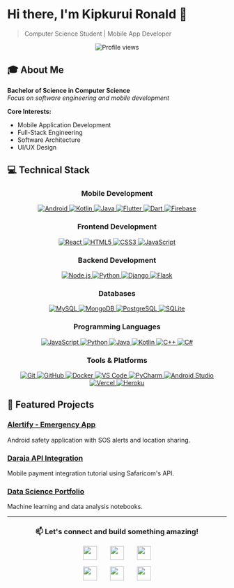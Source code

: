 # Hi there, I'm Kipkurui Ronald 👋

> Computer Science Student | Mobile App Developer

<div align="center">

<p align="center">
  <img src="https://komarev.com/ghpvc/?username=KipkuruiRonald&color=0e75b6&style=flat" alt="Profile views" />
</p>

</div>

## 🎓 About Me

**Bachelor of Science in Computer Science**  
*Focus on software engineering and mobile development*

**Core Interests:**
- Mobile Application Development
- Full-Stack Engineering
- Software Architecture
- UI/UX Design

## 💻 Technical Stack

<div align="center">

### Mobile Development
<p>
  <a href="https://developer.android.com" target="_blank">
    <img src="https://img.shields.io/badge/Android-3DDC84?style=flat&logo=android&logoColor=white" alt="Android">
  </a>
  <a href="https://kotlinlang.org" target="_blank">
    <img src="https://img.shields.io/badge/Kotlin-0095D5?style=flat&logo=kotlin&logoColor=white" alt="Kotlin">
  </a>
  <a href="https://www.java.com" target="_blank">
    <img src="https://img.shields.io/badge/Java-ED8B00?style=flat&logo=java&logoColor=white" alt="Java">
  </a>
  <a href="https://flutter.dev" target="_blank">
    <img src="https://img.shields.io/badge/Flutter-02569B?style=flat&logo=flutter&logoColor=white" alt="Flutter">
  </a>
  <a href="https://dart.dev" target="_blank">
    <img src="https://img.shields.io/badge/Dart-0175C2?style=flat&logo=dart&logoColor=white" alt="Dart">
  </a>
  <a href="https://firebase.google.com" target="_blank">
    <img src="https://img.shields.io/badge/Firebase-FFCA28?style=flat&logo=firebase&logoColor=black" alt="Firebase">
  </a>
</p>

### Frontend Development
<p>
  <a href="https://reactjs.org" target="_blank">
    <img src="https://img.shields.io/badge/React-20232A?style=flat&logo=react&logoColor=61DAFB" alt="React">
  </a>
  <a href="https://developer.mozilla.org/en-US/docs/Web/HTML" target="_blank">
    <img src="https://img.shields.io/badge/HTML5-E34F26?style=flat&logo=html5&logoColor=white" alt="HTML5">
  </a>
  <a href="https://developer.mozilla.org/en-US/docs/Web/CSS" target="_blank">
    <img src="https://img.shields.io/badge/CSS3-1572B6?style=flat&logo=css3&logoColor=white" alt="CSS3">
  </a>
  <a href="https://developer.mozilla.org/en-US/docs/Web/JavaScript" target="_blank">
    <img src="https://img.shields.io/badge/JavaScript-F7DF1E?style=flat&logo=javascript&logoColor=black" alt="JavaScript">
  </a>
</p>

### Backend Development
<p>
  <a href="https://nodejs.org" target="_blank">
    <img src="https://img.shields.io/badge/Node.js-339933?style=flat&logo=nodedotjs&logoColor=white" alt="Node.js">
  </a>
  <a href="https://www.python.org" target="_blank">
    <img src="https://img.shields.io/badge/Python-3776AB?style=flat&logo=python&logoColor=white" alt="Python">
  </a>
  <a href="https://www.djangoproject.com" target="_blank">
    <img src="https://img.shields.io/badge/Django-092E20?style=flat&logo=django&logoColor=white" alt="Django">
  </a>
  <a href="https://flask.palletsprojects.com" target="_blank">
    <img src="https://img.shields.io/badge/Flask-000000?style=flat&logo=flask&logoColor=white" alt="Flask">
  </a>
</p>

### Databases
<p>
  <a href="https://www.mysql.com" target="_blank">
    <img src="https://img.shields.io/badge/MySQL-4479A1?style=flat&logo=mysql&logoColor=white" alt="MySQL">
  </a>
  <a href="https://www.mongodb.com" target="_blank">
    <img src="https://img.shields.io/badge/MongoDB-47A248?style=flat&logo=mongodb&logoColor=white" alt="MongoDB">
  </a>
  <a href="https://www.postgresql.org" target="_blank">
    <img src="https://img.shields.io/badge/PostgreSQL-316192?style=flat&logo=postgresql&logoColor=white" alt="PostgreSQL">
  </a>
  <a href="https://www.sqlite.org" target="_blank">
    <img src="https://img.shields.io/badge/SQLite-07405E?style=flat&logo=sqlite&logoColor=white" alt="SQLite">
  </a>
</p>

### Programming Languages
<p>
  <a href="https://developer.mozilla.org/en-US/docs/Web/JavaScript" target="_blank">
    <img src="https://img.shields.io/badge/JavaScript-F7DF1E?style=flat&logo=javascript&logoColor=black" alt="JavaScript">
  </a>
  <a href="https://www.python.org" target="_blank">
    <img src="https://img.shields.io/badge/Python-3776AB?style=flat&logo=python&logoColor=white" alt="Python">
  </a>
  <a href="https://www.java.com" target="_blank">
    <img src="https://img.shields.io/badge/Java-ED8B00?style=flat&logo=java&logoColor=white" alt="Java">
  </a>
  <a href="https://kotlinlang.org" target="_blank">
    <img src="https://img.shields.io/badge/Kotlin-0095D5?style=flat&logo=kotlin&logoColor=white" alt="Kotlin">
  </a>
  <a href="https://isocpp.org" target="_blank">
    <img src="https://img.shields.io/badge/C++-00599C?style=flat&logo=c%2B%2B&logoColor=white" alt="C++">
  </a>
  <a href="https://dotnet.microsoft.com/en-us/languages/csharp" target="_blank">
    <img src="https://img.shields.io/badge/C%23-239120?style=flat&logo=c-sharp&logoColor=white" alt="C#">
  </a>
</p>

### Tools & Platforms
<p>
  <a href="https://git-scm.com" target="_blank">
    <img src="https://img.shields.io/badge/Git-F05032?style=flat&logo=git&logoColor=white" alt="Git">
  </a>
  <a href="https://github.com" target="_blank">
    <img src="https://img.shields.io/badge/GitHub-100000?style=flat&logo=github&logoColor=white" alt="GitHub">
  </a>
  <a href="https://www.docker.com" target="_blank">
    <img src="https://img.shields.io/badge/Docker-2496ED?style=flat&logo=docker&logoColor=white" alt="Docker">
  </a>
  <a href="https://code.visualstudio.com" target="_blank">
    <img src="https://img.shields.io/badge/VS_Code-007ACC?style=flat&logo=visual-studio-code&logoColor=white" alt="VS Code">
  </a>
  <a href="https://www.jetbrains.com/pycharm" target="_blank">
    <img src="https://img.shields.io/badge/PyCharm-000000?style=flat&logo=pycharm&logoColor=white" alt="PyCharm">
  </a>
  <a href="https://developer.android.com/studio" target="_blank">
    <img src="https://img.shields.io/badge/Android_Studio-3DDC84?style=flat&logo=android-studio&logoColor=white" alt="Android Studio">
  </a>
  <a href="https://vercel.com" target="_blank">
    <img src="https://img.shields.io/badge/Vercel-000000?style=flat&logo=vercel&logoColor=white" alt="Vercel">
  </a>
  <a href="https://www.heroku.com" target="_blank">
    <img src="https://img.shields.io/badge/Heroku-430098?style=flat&logo=heroku&logoColor=white" alt="Heroku">
  </a>
</p>

</div>

## 🚀 Featured Projects

### [Alertify - Emergency App](https://github.com/KipkuruiRonald/alertify)
Android safety application with SOS alerts and location sharing.

### [Daraja API Integration](https://github.com/KipkuruiRonald/daraja-api)
Mobile payment integration tutorial using Safaricom's API.

### [Data Science Portfolio](https://github.com/KipkuruiRonald/data-science)
Machine learning and data analysis notebooks.

---

<div align="center">

### 📫 Let's connect and build something amazing!

<!-- Social Icons in 2x3 Grid using Divs -->
<div style="display: flex; justify-content: center; gap: 30px; margin-bottom: 15px;">
  <a href="https://github.com/KipkuruiRonald" target="_blank">
    <img src="https://cdn.jsdelivr.net/gh/devicons/devicon/icons/github/github-original.svg" width="32" height="32" style="color: #000000;" />
  </a>
  <a href="https://www.linkedin.com/in/ronald-bii" target="_blank">
    <img src="https://cdn.jsdelivr.net/gh/devicons/devicon/icons/linkedin/linkedin-plain.svg" width="32" height="32" style="color: #0077B5;" />
  </a>
  <a href="https://x.com/bii_ronnie" target="_blank">
    <img src="https://cdn.jsdelivr.net/gh/devicons/devicon/icons/twitter/twitter-original.svg" width="32" height="32" style="color: #1DA1F2;" />
  </a>
</div>

<div style="display: flex; justify-content: center; gap: 30px; margin-bottom: 20px;">
  <a href="https://myportfolio-aldgg3i4z-kipkiruiclouds-projects.vercel.app" target="_blank">
    <img src="https://cdn.jsdelivr.net/gh/devicons/devicon/icons/vercel/vercel-original.svg" width="32" height="32" style="color: #000000;" />
  </a>
  <a href="mailto:ronaldkipkiruibii819@gmail.com" target="_blank">
  <img src="https://cdnjs.cloudflare.com/ajax/libs/font-awesome/6.4.0/svgs/brands/google.svg" width="32" height="32" style="filter: none;" />
</a>
  <a href="https://wa.me/254799333014" target="_blank">
  <img src="https://cdn.jsdelivr.net/gh/simple-icons/simple-icons/icons/whatsapp.svg" width="32" height="32" style="color: #25D366;" />
</a>
  </a>
</div>

</div>